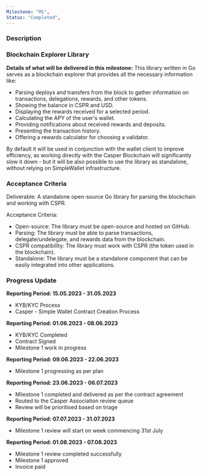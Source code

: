 ```yaml
---
Milestone: "M1",
Status: "Completed",
---
```

<!--lang:en--> 
### Description
### Blockchain Explorer Library 

**Details of what will be delivered in this milestone:**
This library written in Go serves as a blockchain explorer that provides all the necessary information like:

- Parsing deploys and transfers from the block to gather information on transactions, delegations, rewards, and other tokens.
- Showing the balance in CSPR and USD.
- Displaying the rewards received for a selected period.
- Calculating the APY of the user's wallet.
- Providing notifications about received rewards and deposits.
- Presenting the transaction history.
- Offering a rewards calculator for choosing a validator.

By default it will be used in conjunction with the wallet client to improve efficiency, as working directly with the Casper Blockchain will significantly slow it down - but it will be also possible to use the library as standalone, without relying on SimpleWallet infrastructure.


### Acceptance Criteria

Deliverable: A standalone open-source Go library for parsing the blockchain and working with CSPR.

Acceptance Criteria:

- Open-source: The library must be open-source and hosted on GitHub.
- Parsing: The library must be able to parse transactions, delegate/undelegate, and rewards data from the blockchain.
- CSPR compatibility: The library must work with CSPR (the token used in the blockchain).
- Standalone: The library must be a standalone component that can be easily integrated into other applications.


### Progress Update

**Reporting Period: 15.05.2023 - 31.05.2023**
- KYB/KYC Process
- Casper - Simple Wallet Contract Creation Process

**Reporting Period: 01.06.2023 - 08.06.2023**
- KYB/KYC Completed
- Contract Signed
- Milestone 1 work in progress

**Reporting Period: 09.06.2023 - 22.06.2023**
- Milestone 1 progressing as per plan

**Reporting Period: 23.06.2023 - 06.07.2023**
- Milestone 1 completed and delivered as per the contract agreement
- Routed to the Casper Association review queue
- Review will be prioritised based on triage

**Reporting Period: 07.07.2023 - 31.07.2023**
- Milestone 1 review will start on week commencing 31st July

**Reporting Period: 01.08.2023 - 07.08.2023**
- Milestone 1 review completed successfully
- Milestone 1 approved
- Invoice paid